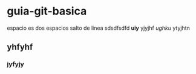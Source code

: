 # guia-git-basica
espacio es dos espacios
salto de linea 
sdsdfsdfd **uiy** yjyjhf *ughku* ytyjhtn  
## yhfyhf
### jyfyjy
